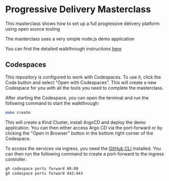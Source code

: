 # Progressive Delivery Masterclass

This masterclass shows how to set up a full progressive delivery platform using open source tooling

The masterclass uses a very simple node.js demo application

You can find the detailed walkthrough instructions [here](/walkthrough/readme.md)

## Codespaces

This repository is configured to work with Codespaces. To use it, click the Code button and select "Open with Codespaces". This will create a new Codespace for you with all the tools you need to complete the masterclass.

After starting the Codespace, you can open the terminal and run the following command to start the walkthrough:

```bash
make create
```

This will create a Kind Cluster, install ArgoCD and deploy the demo application. You can then either access Argo CD via the port-forward or by clicking the "Open in Browser" button in the bottom right corner of the Codespace.

To access the services via ingress, you need the [GitHub CLI](https://cli.github.com/) installed. You can then run the following command to create a port-forward to the ingress controller:

```bash
gh codespace ports forward 80:80
gh codespace ports forward 443:443
```
